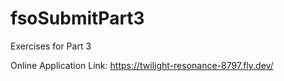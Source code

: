 # fsoSubmitPart3
Exercises for Part 3

Online Application Link:
https://twilight-resonance-8797.fly.dev/